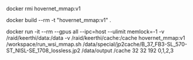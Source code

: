 
docker rmi hovernet_mmap:v1
		
docker build --rm -t "hovernet_mmap:v1" .

docker run -it --rm --gpus all --ipc=host --ulimit memlock=-1 -v /raid/keerthi/data:/data -v /raid/keerthi/cache:/cache hovernet_mmap:v1 /workspace/run_wsi_mmap.sh /data/special/jp2cache/B_37_FB3-SL_570-ST_NISL-SE_1708_lossless.jp2 /data/output /cache 32 32 192 0,1,2,3
